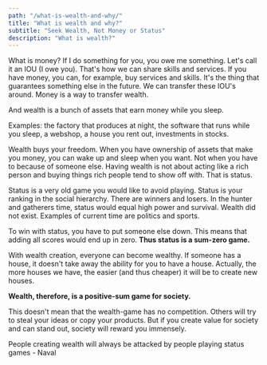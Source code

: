 ```yaml
---
path: "/what-is-wealth-and-why/"
title: "What is wealth and why?"
subtitle: "Seek Wealth, Not Money or Status"
description: "What is wealth?"
---
```


What is money? If I do something for you, you owe me something. Let's call it an IOU (I owe you). That's how we can share skills and services. If you have money, you can, for example, buy services and skills. It's the thing that guarantees something else in the future. We can transfer these IOU's around. Money is a way to transfer wealth.

And wealth is a bunch of assets that earn money while you sleep.

Examples: the factory that produces at night, the software that runs while you sleep, a webshop, a house you rent out, investments in stocks.

Wealth buys your freedom. When you have ownership of assets that make you money, you can wake up and sleep when you want. Not when you have to because of someone else. Having wealth is not about acting like a rich person and buying things rich people tend to show off with. That is status.

Status is a very old game you would like to avoid playing. Status is your ranking in the social hierarchy. There are winners and losers. In the hunter and gatherers time, status would equal high power and survival. Wealth did not exist. Examples of current time are politics and sports.

To win with status, you have to put someone else down. This means that adding all scores would end up in zero. **Thus status is a sum-zero game.**

With wealth creation, everyone can become wealthy. If someone has a house, it doesn't take away the ability for you to have a house. Actually, the more houses we have, the easier (and thus cheaper) it will be to create new houses.

**Wealth, therefore, is a positive-sum game for society.**

This doesn't mean that the wealth-game has no competition. Others will try to steal your ideas or copy your products. But if you create value for society and can stand out, society will reward you immensely.

People creating wealth will always be attacked by people playing status games - Naval